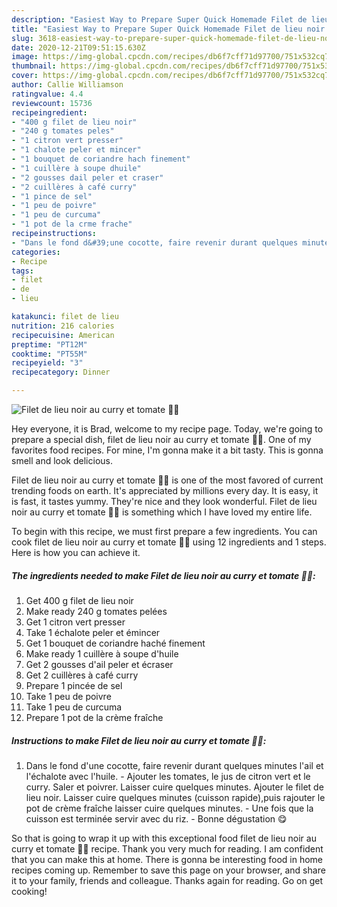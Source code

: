```yaml
---
description: "Easiest Way to Prepare Super Quick Homemade Filet de lieu noir au curry et tomate 👩‍🍳"
title: "Easiest Way to Prepare Super Quick Homemade Filet de lieu noir au curry et tomate 👩‍🍳"
slug: 3618-easiest-way-to-prepare-super-quick-homemade-filet-de-lieu-noir-au-curry-et-tomate
date: 2020-12-21T09:51:15.630Z
image: https://img-global.cpcdn.com/recipes/db6f7cff71d97700/751x532cq70/filet-de-lieu-noir-au-curry-et-tomate-👩🍳-photo-principale-de-la-recette.jpg
thumbnail: https://img-global.cpcdn.com/recipes/db6f7cff71d97700/751x532cq70/filet-de-lieu-noir-au-curry-et-tomate-👩🍳-photo-principale-de-la-recette.jpg
cover: https://img-global.cpcdn.com/recipes/db6f7cff71d97700/751x532cq70/filet-de-lieu-noir-au-curry-et-tomate-👩🍳-photo-principale-de-la-recette.jpg
author: Callie Williamson
ratingvalue: 4.4
reviewcount: 15736
recipeingredient:
- "400 g filet de lieu noir"
- "240 g tomates peles"
- "1 citron vert presser"
- "1 chalote peler et mincer"
- "1 bouquet de coriandre hach finement"
- "1 cuillère à soupe dhuile"
- "2 gousses dail peler et craser"
- "2 cuillères à café curry"
- "1 pince de sel"
- "1 peu de poivre"
- "1 peu de curcuma"
- "1 pot de la crme frache"
recipeinstructions:
- "Dans le fond d&#39;une cocotte, faire revenir durant quelques minutes l&#39;ail et l&#39;échalote avec l&#39;huile.  Ajouter les tomates, le jus de citron vert et le curry. Saler et poivrer. Laisser cuire quelques minutes. Ajouter le filet de lieu noir. Laisser cuire quelques minutes (cuisson rapide),puis rajouter le pot de crème fraîche laisser cuire quelques minutes. Une fois que la cuisson est terminée servir avec du riz. Bonne dégustation 😋"
categories:
- Recipe
tags:
- filet
- de
- lieu

katakunci: filet de lieu 
nutrition: 216 calories
recipecuisine: American
preptime: "PT12M"
cooktime: "PT55M"
recipeyield: "3"
recipecategory: Dinner

---
```



![Filet de lieu noir au curry et tomate 👩‍🍳](https://img-global.cpcdn.com/recipes/db6f7cff71d97700/751x532cq70/filet-de-lieu-noir-au-curry-et-tomate-👩🍳-photo-principale-de-la-recette.jpg)

Hey everyone, it is Brad, welcome to my recipe page. Today, we're going to prepare a special dish, filet de lieu noir au curry et tomate 👩‍🍳. One of my favorites food recipes. For mine, I'm gonna make it a bit tasty. This is gonna smell and look delicious.



Filet de lieu noir au curry et tomate 👩‍🍳 is one of the most favored of current trending foods on earth. It's appreciated by millions every day. It is easy, it is fast, it tastes yummy. They're nice and they look wonderful. Filet de lieu noir au curry et tomate 👩‍🍳 is something which I have loved my entire life.


To begin with this recipe, we must first prepare a few ingredients. You can cook filet de lieu noir au curry et tomate 👩‍🍳 using 12 ingredients and 1 steps. Here is how you can achieve it.

<!--inarticleads1-->

##### The ingredients needed to make Filet de lieu noir au curry et tomate 👩‍🍳:

1. Get 400 g filet de lieu noir
1. Make ready 240 g tomates pelées
1. Get 1 citron vert presser
1. Take 1 échalote peler et émincer
1. Get 1 bouquet de coriandre haché finement
1. Make ready 1 cuillère à soupe d&#39;huile
1. Get 2 gousses d&#39;ail peler et écraser
1. Get 2 cuillères à café curry
1. Prepare 1 pincée de sel
1. Take 1 peu de poivre
1. Take 1 peu de curcuma
1. Prepare 1 pot de la crème fraîche




<!--inarticleads2-->

##### Instructions to make Filet de lieu noir au curry et tomate 👩‍🍳:

1. Dans le fond d&#39;une cocotte, faire revenir durant quelques minutes l&#39;ail et l&#39;échalote avec l&#39;huile.  - Ajouter les tomates, le jus de citron vert et le curry. Saler et poivrer. Laisser cuire quelques minutes. Ajouter le filet de lieu noir. Laisser cuire quelques minutes (cuisson rapide),puis rajouter le pot de crème fraîche laisser cuire quelques minutes. - Une fois que la cuisson est terminée servir avec du riz. - Bonne dégustation 😋




So that is going to wrap it up with this exceptional food filet de lieu noir au curry et tomate 👩‍🍳 recipe. Thank you very much for reading. I am confident that you can make this at home. There is gonna be interesting food in home recipes coming up. Remember to save this page on your browser, and share it to your family, friends and colleague. Thanks again for reading. Go on get cooking!
